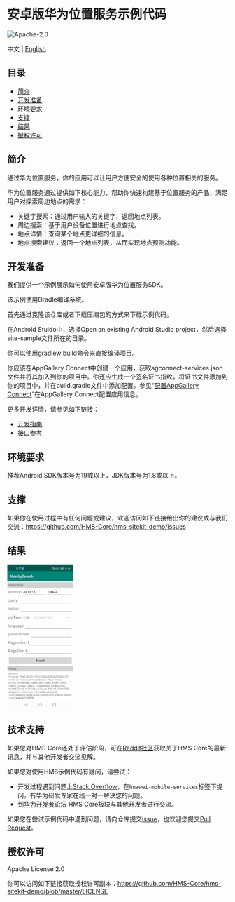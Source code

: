 安卓版华为位置服务示例代码
===============================
![Apache-2.0](https://img.shields.io/badge/license-Apache-blue)

中文 | [English](https://github.com/HMS-Core/hms-sitekit-demo/blob/master/README.md)

## 目录

 * [简介](#简介)
* [开发准备](#开发准备)
* [环境要求](#环境要求)
* [支撑](#支撑)
* [结果](#结果)
* [授权许可](#授权许可)

简介
------------

通过华为位置服务，你的应用可以让用户方便安全的使用各种位置相关的服务。

华为位置服务通过提供如下核心能力，帮助你快速构建基于位置服务的产品，满足用户对探索周边地点的需求：

- 关键字搜索：通过用户输入的关键字，返回地点列表。
- 周边搜索：基于用户设备位置进行地点查找。
- 地点详情：查询某个地点更详细的信息。
- 地点搜索建议：返回一个地点列表，从而实现地点预测功能。


开发准备
---------------
我们提供一个示例展示如何使用安卓版华为位置服务SDK。

该示例使用Gradle编译系统。

首先通过克隆该仓库或者下载压缩包的方式来下载示例代码。

在Android Stuido中，选择Open an existing Android Studio project，然后选择site-sample文件所在的目录。

你可以使用gradlew build命令来直接编译项目。

你应该在AppGallery Connect中创建一个应用，获取agconnect-services.json文件并将其加入到你的项目中。你还应生成一个签名证书指纹，将证书文件添加到你的项目中，并在build.gradle文件中添加配置。参见“[配置AppGallery Connect](https://developer.huawei.com/consumer/cn/doc/development/HMSCore-Guides-V5/android-sdk-config-agc-0000001050158579-V5)”在AppGallery Connect配置应用信息。



更多开发详情，请参见如下链接：

- [开发指南](https://developer.huawei.com/consumer/cn/doc/development/HMSCore-Guides-V5/android-sdk-introduction-0000001050158571-V5)
- [接口参考](https://developer.huawei.com/consumer/cn/doc/development/HMSCore-References-V5/api-overview-0000001050153970-V5)

环境要求
-------

推荐Android SDK版本号为19或以上，JDK版本号为1.8或以上。

支撑
-------

如果你在使用过程中有任何问题或建议，欢迎访问如下链接给出你的建议或与我们交流：https://github.com/HMS-Core/hms-sitekit-demo/issues

## 结果

<img src="nearby-search.jpg" width = 30% height = 30%>

## 技术支持
如果您对HMS Core还处于评估阶段，可在[Reddit社区](https://www.reddit.com/r/HuaweiDevelopers/)获取关于HMS Core的最新讯息，并与其他开发者交流见解。

如果您对使用HMS示例代码有疑问，请尝试：
- 开发过程遇到问题上[Stack Overflow](https://stackoverflow.com/questions/tagged/huawei-mobile-services)，在`huawei-mobile-services`标签下提问，有华为研发专家在线一对一解决您的问题。
- 到[华为开发者论坛](https://developer.huawei.com/consumer/cn/forum/blockdisplay?fid=18) HMS Core板块与其他开发者进行交流。

如果您在尝试示例代码中遇到问题，请向仓库提交[issue](https://github.com/HMS-Core/hms-nearby-demo/issues)，也欢迎您提交[Pull Request](https://github.com/HMS-Core/hms-nearby-demo/pulls)。

授权许可
-------
Apache License 2.0

你可以访问如下链接获取授权许可副本：https://github.com/HMS-Core/hms-sitekit-demo/blob/master/LICENSE

